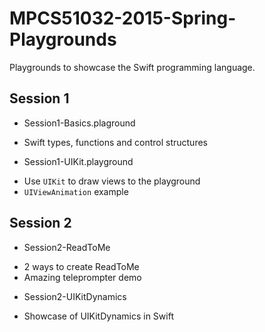 # MPCS51032-2015-Spring-Playgrounds
Playgrounds to showcase the Swift programming language.

Session 1
---------
* Session1-Basics.plaground
 - Swift types, functions and control structures
 
* Session1-UIKit.playground
 - Use `UIKit` to draw views to the playground
 - `UIViewAnimation` example

Session 2
---------
* Session2-ReadToMe
 - 2 ways to create ReadToMe
 - Amazing teleprompter demo

* Session2-UIKitDynamics
 - Showcase of UIKitDynamics in Swift
